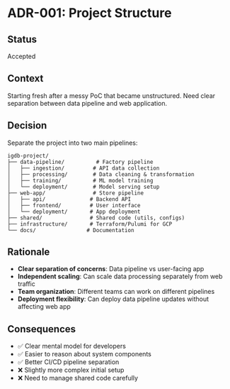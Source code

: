 # ADR-001: Project Structure

## Status
Accepted

## Context
Starting fresh after a messy PoC that became unstructured. Need clear separation between data pipeline and web application.

## Decision
Separate the project into two main pipelines:

```
igdb-project/
├── data-pipeline/          # Factory pipeline
│   ├── ingestion/         # API data collection
│   ├── processing/        # Data cleaning & transformation
│   ├── training/          # ML model training
│   └── deployment/        # Model serving setup
├── web-app/               # Store pipeline
│   ├── api/              # Backend API
│   ├── frontend/         # User interface
│   └── deployment/       # App deployment
├── shared/               # Shared code (utils, configs)
├── infrastructure/       # Terraform/Pulumi for GCP
└── docs/                # Documentation
```

## Rationale
- **Clear separation of concerns**: Data pipeline vs user-facing app
- **Independent scaling**: Can scale data processing separately from web traffic
- **Team organization**: Different teams can work on different pipelines
- **Deployment flexibility**: Can deploy data pipeline updates without affecting web app

## Consequences
- ✅ Clear mental model for developers
- ✅ Easier to reason about system components
- ✅ Better CI/CD pipeline separation
- ❌ Slightly more complex initial setup
- ❌ Need to manage shared code carefully
